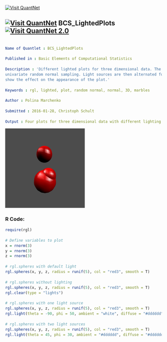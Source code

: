 
[<img src="https://github.com/QuantLet/Styleguide-and-FAQ/blob/master/pictures/banner.png" width="888" alt="Visit QuantNet">](http://quantlet.de/)

## [<img src="https://github.com/QuantLet/Styleguide-and-FAQ/blob/master/pictures/qloqo.png" alt="Visit QuantNet">](http://quantlet.de/) **BCS_LightedPlots** [<img src="https://github.com/QuantLet/Styleguide-and-FAQ/blob/master/pictures/QN2.png" width="60" alt="Visit QuantNet 2.0">](http://quantlet.de/)

```yaml

Name of Quantlet : BCS_LightedPlots

Published in : Basic Elements of Computational Statistics

Description : 'Different lighted plots for three dimensional data. The data is obtained by
univariate random normal sampling. Light sources are then alternated for the different plots to
show the effect on the appearance of the plot.'

Keywords : rgl, lighted, plot, random normal, normal, 3D, marbles

Author : Polina Marchenko

Submitted : 2016-01-28, Christoph Schult

Output : Four plots for three dimensional data with different lighting.

```

![Picture1](BCS_LightedPlots.png)


### R Code:
```r
require(rgl)

# Define variables to plot
x = rnorm(3)
y = rnorm(3)
z = rnorm(3)

# rgl.spheres with default light
rgl.spheres(x, y, z, radius = runif(5), col = "red3", smooth = T)

# rgl.spheres without lighting
rgl.spheres(x, y, z, radius = runif(5), col = "red3", smooth = T)
rgl.clear(type = "lights")

# rgl.spheres with one light source
rgl.spheres(x, y, z, radius = runif(5), col = "red3", smooth = T)
rgl.light(theta = -90, phi = 50, ambient = "white", diffuse = "#dddddd", specular = "white")

# rgl.spheres with two light sources
rgl.spheres(x, y, z, radius = runif(5), col = "red3", smooth = T)
rgl.light(theta = 45, phi = 30, ambient = "#dddddd", diffuse = "#dddddd", specular = "white")
```
